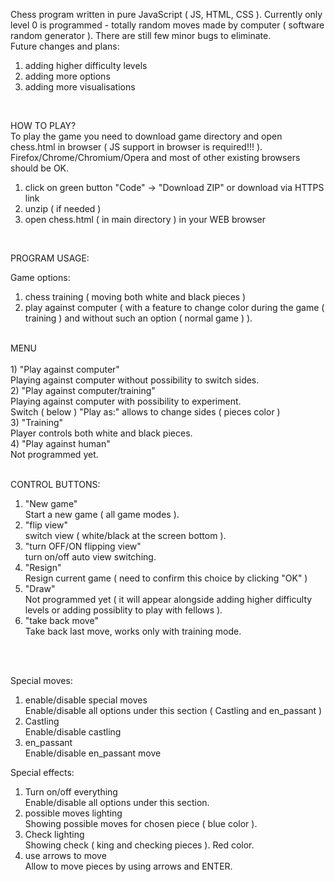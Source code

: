 Chess program written in pure JavaScript ( JS, HTML, CSS ).
Currently only level 0 is programmed - totally random moves made by computer
( software random generator ). There are still few minor bugs to eliminate.
<br>
Future changes and plans:
1) adding higher difficulty levels
2) adding more options
3) adding more visualisations
<br>

HOW TO PLAY?
<br>
To play the game you need to download game directory and open chess.html in browser
( JS support in browser is required!!! ). Firefox/Chrome/Chromium/Opera and most of other
existing browsers should be OK.
1) click on green button "Code" -> "Download ZIP" or download via HTTPS link
2) unzip ( if needed )
3) open chess.html ( in main directory ) in your WEB browser
<br>

PROGRAM USAGE:

Game options:
1) chess training ( moving both white and black pieces )
2) play against computer ( with a feature to change color during the game
( training ) and without such an option ( normal game ) ).
<br>
MENU<br><br>
1) "Play against computer"<br>
Playing against computer without possibility to switch sides.<br>
2) "Play against computer/training"<br>
Playing against computer with possibility to experiment.<br>
Switch ( below ) "Play as:" allows to change sides ( pieces color )<br>
3) "Training"<br>
Player controls both white and black pieces.<br>
4) "Play against human"<br>
Not programmed yet.

<br>
<br>

CONTROL BUTTONS:
1) "New game"<br>
Start a new game ( all game modes ).<br>
2) "flip view"<br>
switch view ( white/black at the screen bottom ).<br>
3) "turn OFF/ON flipping view"<br>
turn on/off auto view switching.<br>
4) "Resign"<br>
Resign current game ( need to confirm this choice by clicking "OK" )<br>
5) "Draw"<br>
Not programmed yet ( it will appear alongside adding higher difficulty levels or adding possiblity to play
with fellows ).<br>
6) "take back move"<br>
Take back last move, works only with training mode.
<br>
<br>

Special moves:
1) enable/disable special moves<br>
Enable/disable all options under this section ( Castling and en_passant )
2) Castling<br>
Enable/disable castling
3) en_passant<br>
Enable/disable en_passant move

Special effects:
1) Turn on/off everything<br>
Enable/disable all options under this section.
2) possible moves lighting<br>
Showing possible moves for chosen piece ( blue color ).
3) Check lighting<br>
Showing check ( king and checking pieces ). Red color.
4) use arrows to move<br>
Allow to move pieces by using arrows and ENTER.
